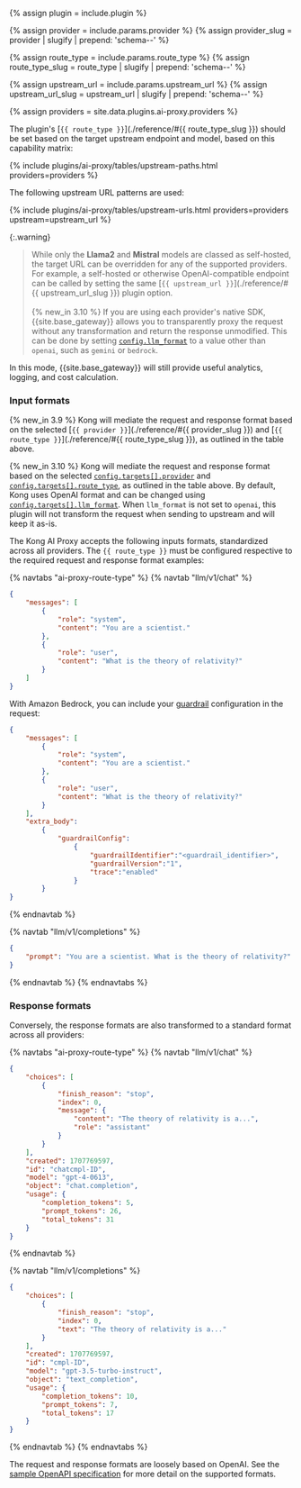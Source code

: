 {% assign plugin = include.plugin %}

{% assign provider = include.params.provider %}
{% assign provider_slug = provider | slugify | prepend: 'schema--' %}

{% assign route_type = include.params.route_type %}
{% assign route_type_slug = route_type | slugify | prepend: 'schema--' %}

{% assign upstream_url = include.params.upstream_url %}
{% assign upstream_url_slug = upstream_url | slugify | prepend: 'schema--' %}

{% assign providers = site.data.plugins.ai-proxy.providers %}


The plugin's [`{{ route_type }}`](./reference/#{{ route_type_slug }}) should be set based on the target upstream endpoint and model, based on this capability matrix:

{% include plugins/ai-proxy/tables/upstream-paths.html providers=providers %}

The following upstream URL patterns are used:

{% include plugins/ai-proxy/tables/upstream-urls.html providers=providers upstream=upstream_url %}

{:.warning}
> While only the **Llama2** and **Mistral** models are classed as self-hosted, the target URL can be overridden for any of the supported providers.
> For example, a self-hosted or otherwise OpenAI-compatible endpoint can be called by setting the same [`{{ upstream_url }}`](./reference/#{{ upstream_url_slug }}) plugin option.<br/><br/>
> {% new_in 3.10 %} If you are using each provider's native SDK, {{site.base_gateway}} allows you to transparently proxy the request without any transformation and return the response unmodified. This can be done by setting [`config.llm_format`](/plugins/ai-proxy-advanced/reference/#schema--config-llm-format) to a value other than `openai`, such as `gemini` or `bedrock`.

In this mode, {{site.base_gateway}} will still provide useful analytics, logging, and cost calculation.

### Input formats
{% new_in 3.9 %} Kong will mediate the request and response format based on the selected [`{{ provider }}`](./reference/#{{ provider_slug }}) and [`{{ route_type }}`](./reference/#{{ route_type_slug }}), as outlined in the table above.

{% new_in 3.10 %} Kong will mediate the request and response format based on the selected [`config.targets[].provider`](/plugins/ai-proxy-advanced/reference/#schema--config-embeddings-model-provider) and [`config.targets[].route_type`](/plugins/ai-proxy-advanced/reference/#schema--config-targets-route-type), as outlined in the table above. By default, Kong uses OpenAI format and can be changed using [`config.targets[].llm_format`](/plugins/ai-proxy-advanced/reference/#schema--config-llm-format). When `llm_format` is not set to `openai`, this plugin will not transform the request when sending to upstream and will keep it as-is.

The Kong AI Proxy accepts the following inputs formats, standardized across all providers. The `{{ route_type }}` must be configured respective to the required request and response format examples:

{% navtabs "ai-proxy-route-type" %}
{% navtab "llm/v1/chat" %}
```json
{
    "messages": [
        {
            "role": "system",
            "content": "You are a scientist."
        },
        {
            "role": "user",
            "content": "What is the theory of relativity?"
        }
    ]
}
```
<!-- if_version gte:3.9.x -->
With Amazon Bedrock, you can include your [guardrail](https://docs.aws.amazon.com/bedrock/latest/userguide/guardrails.html) configuration in the request:
```json
{
    "messages": [
        {
            "role": "system",
            "content": "You are a scientist."
        },
        {
            "role": "user",
            "content": "What is the theory of relativity?"
        }
    ],
    "extra_body":
        {
            "guardrailConfig":
                {
                    "guardrailIdentifier":"<guardrail_identifier>",
                    "guardrailVersion":"1",
                    "trace":"enabled"
                }
        }
}
```
<!-- endif_version -->
{% endnavtab %}

{% navtab "llm/v1/completions" %}
```json
{
    "prompt": "You are a scientist. What is the theory of relativity?"
}
```
{% endnavtab %}
{% endnavtabs %}

### Response formats

Conversely, the response formats are also transformed to a standard format across all providers:

{% navtabs "ai-proxy-route-type" %}
{% navtab "llm/v1/chat" %}
```json
{
    "choices": [
        {
            "finish_reason": "stop",
            "index": 0,
            "message": {
                "content": "The theory of relativity is a...",
                "role": "assistant"
            }
        }
    ],
    "created": 1707769597,
    "id": "chatcmpl-ID",
    "model": "gpt-4-0613",
    "object": "chat.completion",
    "usage": {
        "completion_tokens": 5,
        "prompt_tokens": 26,
        "total_tokens": 31
    }
}
```
{% endnavtab %}

{% navtab "llm/v1/completions" %}

```json
{
    "choices": [
        {
            "finish_reason": "stop",
            "index": 0,
            "text": "The theory of relativity is a..."
        }
    ],
    "created": 1707769597,
    "id": "cmpl-ID",
    "model": "gpt-3.5-turbo-instruct",
    "object": "text_completion",
    "usage": {
        "completion_tokens": 10,
        "prompt_tokens": 7,
        "total_tokens": 17
    }
}
```
{% endnavtab %}
{% endnavtabs %}

The request and response formats are loosely based on OpenAI.
See the [sample OpenAPI specification](https://github.com/kong/kong/blob/master/spec/fixtures/ai-proxy/oas.yaml) for more detail on the supported formats.